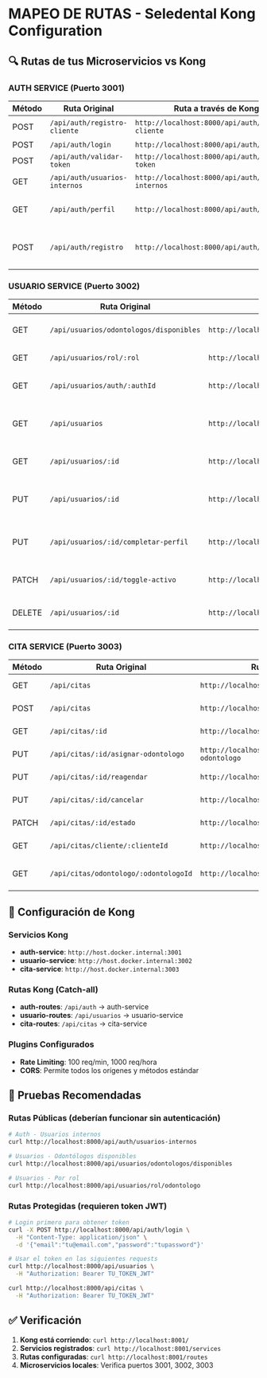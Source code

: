 # MAPEO DE RUTAS - Seledental Kong Configuration

## 🔍 Rutas de tus Microservicios vs Kong

### AUTH SERVICE (Puerto 3001)
| Método | Ruta Original | Ruta a través de Kong | Descripción |
|--------|---------------|----------------------|-------------|
| POST | `/api/auth/registro-cliente` | `http://localhost:8000/api/auth/registro-cliente` | Registro de clientes |
| POST | `/api/auth/login` | `http://localhost:8000/api/auth/login` | Login |
| POST | `/api/auth/validar-token` | `http://localhost:8000/api/auth/validar-token` | Validar JWT |
| GET | `/api/auth/usuarios-internos` | `http://localhost:8000/api/auth/usuarios-internos` | Usuarios internos |
| GET | `/api/auth/perfil` | `http://localhost:8000/api/auth/perfil` | Perfil (requiere auth) |
| POST | `/api/auth/registro` | `http://localhost:8000/api/auth/registro` | Registro admin (requiere auth) |

### USUARIO SERVICE (Puerto 3002)
| Método | Ruta Original | Ruta a través de Kong | Descripción |
|--------|---------------|----------------------|-------------|
| GET | `/api/usuarios/odontologos/disponibles` | `http://localhost:8000/api/usuarios/odontologos/disponibles` | Odontólogos disponibles (pública) |
| GET | `/api/usuarios/rol/:rol` | `http://localhost:8000/api/usuarios/rol/odontologo` | Usuarios por rol (pública) |
| GET | `/api/usuarios/auth/:authId` | `http://localhost:8000/api/usuarios/auth/123` | Usuario por authId (pública) |
| GET | `/api/usuarios` | `http://localhost:8000/api/usuarios` | Lista usuarios (requiere auth) |
| GET | `/api/usuarios/:id` | `http://localhost:8000/api/usuarios/123` | Usuario por ID (requiere auth) |
| PUT | `/api/usuarios/:id` | `http://localhost:8000/api/usuarios/123` | Actualizar usuario (requiere auth) |
| PUT | `/api/usuarios/:id/completar-perfil` | `http://localhost:8000/api/usuarios/123/completar-perfil` | Completar perfil (requiere auth) |
| PATCH | `/api/usuarios/:id/toggle-activo` | `http://localhost:8000/api/usuarios/123/toggle-activo` | Toggle activo (admin) |
| DELETE | `/api/usuarios/:id` | `http://localhost:8000/api/usuarios/123` | Eliminar usuario (admin) |

### CITA SERVICE (Puerto 3003)
| Método | Ruta Original | Ruta a través de Kong | Descripción |
|--------|---------------|----------------------|-------------|
| GET | `/api/citas` | `http://localhost:8000/api/citas` | Lista citas (requiere auth) |
| POST | `/api/citas` | `http://localhost:8000/api/citas` | Crear cita (requiere auth) |
| GET | `/api/citas/:id` | `http://localhost:8000/api/citas/123` | Cita por ID (requiere auth) |
| PUT | `/api/citas/:id/asignar-odontologo` | `http://localhost:8000/api/citas/123/asignar-odontologo` | Asignar odontólogo (recep/admin) |
| PUT | `/api/citas/:id/reagendar` | `http://localhost:8000/api/citas/123/reagendar` | Reagendar cita (requiere auth) |
| PUT | `/api/citas/:id/cancelar` | `http://localhost:8000/api/citas/123/cancelar` | Cancelar cita (requiere auth) |
| PATCH | `/api/citas/:id/estado` | `http://localhost:8000/api/citas/123/estado` | Cambiar estado (odon/recep/admin) |
| GET | `/api/citas/cliente/:clienteId` | `http://localhost:8000/api/citas/cliente/123` | Citas por cliente (requiere auth) |
| GET | `/api/citas/odontologo/:odontologoId` | `http://localhost:8000/api/citas/odontologo/123` | Citas por odontólogo (requiere auth) |

## 🔧 Configuración de Kong

### Servicios Kong
- **auth-service**: `http://host.docker.internal:3001`
- **usuario-service**: `http://host.docker.internal:3002`  
- **cita-service**: `http://host.docker.internal:3003`

### Rutas Kong (Catch-all)
- **auth-routes**: `/api/auth` → auth-service
- **usuario-routes**: `/api/usuarios` → usuario-service
- **cita-routes**: `/api/citas` → cita-service

### Plugins Configurados
- **Rate Limiting**: 100 req/min, 1000 req/hora
- **CORS**: Permite todos los orígenes y métodos estándar

## 🧪 Pruebas Recomendadas

### Rutas Públicas (deberían funcionar sin autenticación)
```bash
# Auth - Usuarios internos
curl http://localhost:8000/api/auth/usuarios-internos

# Usuarios - Odontólogos disponibles  
curl http://localhost:8000/api/usuarios/odontologos/disponibles

# Usuarios - Por rol
curl http://localhost:8000/api/usuarios/rol/odontologo
```

### Rutas Protegidas (requieren token JWT)
```bash
# Login primero para obtener token
curl -X POST http://localhost:8000/api/auth/login \
  -H "Content-Type: application/json" \
  -d '{"email":"tu@email.com","password":"tupassword"}'

# Usar el token en las siguientes requests
curl http://localhost:8000/api/usuarios \
  -H "Authorization: Bearer TU_TOKEN_JWT"

curl http://localhost:8000/api/citas \
  -H "Authorization: Bearer TU_TOKEN_JWT"
```

## ✅ Verificación

1. **Kong está corriendo**: `curl http://localhost:8001/`
2. **Servicios registrados**: `curl http://localhost:8001/services`
3. **Rutas configuradas**: `curl http://localhost:8001/routes`
4. **Microservicios locales**: Verifica puertos 3001, 3002, 3003

